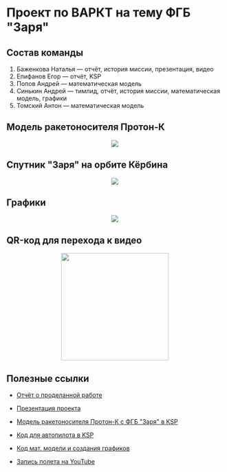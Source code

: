 # Проект по ВАРКТ на тему ФГБ "Заря"

## Состав команды
  1.	Баженкова Наталья — отчёт, история миссии, презентация, видео
  2.	Епифанов Егор — отчёт, KSP
  3.	Попов Андрей — математическая модель
  4.	Синькин Андрей — тимлид, отчёт, история миссии, математическая модель, графики
  5.	Томский Антон — математическая модель

## Модель ракетоносителя Протон-К

<p align="center">
  <img src="https://github.com/user-attachments/assets/ec027406-16a4-49e4-90a3-1e64af4d3968"/>
</p>

## Спутник "Заря" на орбите Кёрбина

<p align="center">
  <img src="https://github.com/user-attachments/assets/9bf3cb2d-f46c-4ddb-b494-fd80f022babd"/>
</p>

## Графики

<p align="center">
  <img src="https://github.com/user-attachments/assets/f187f0bb-55d9-4a8f-a34e-3a159533159a"/>
</p>

## QR-код для перехода к видео

<p align="center">
  <img src="https://github.com/user-attachments/assets/bc782c88-ce46-4427-9748-8c315899e2e0" width="250" height="250"/>
</p>

## Полезные ссылки

  - [Отчёт о проделанной работе](https://github.com/d-asv-b/varkt/blob/main/VARKT_Report.docx)

  - [Презентация проекта](https://github.com/d-asv-b/varkt/blob/main/Presentation.pptx)

  - [Модель ракетоносителя Протон-К с ФГБ "Заря" в KSP](https://github.com/d-asv-b/varkt/blob/main/%D0%9F%D1%80%D0%BE%D1%82%D0%BE%D0%BD-%D0%9A_%D0%97%D0%B0%D1%80%D1%8F.craft)
  
  - [Код для автопилота в KSP](https://github.com/d-asv-b/varkt/blob/main/krpc_autopilot.py)
  
  - [Код мат. модели и создания графиков](https://github.com/d-asv-b/varkt/blob/bd200d93a3ff01d2c57f37435df9248e47ec6383/show_data.py)
    
  - [Запись полета на YouTube](https://youtu.be/ManPyMjzc-k)
